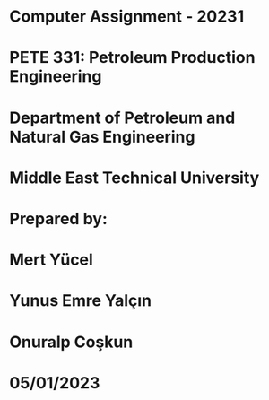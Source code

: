 # Computer Assignment - 20231
# PETE 331: Petroleum Production Engineering
# Department of Petroleum and Natural Gas Engineering
# Middle East Technical University
# Prepared by:
# Mert Yücel
# Yunus Emre Yalçın
# Onuralp Coşkun
# 05/01/2023
